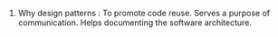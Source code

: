 1. Why design patterns :
    To promote code reuse.
    Serves a purpose of communication.
    Helps documenting the software architecture.
 
